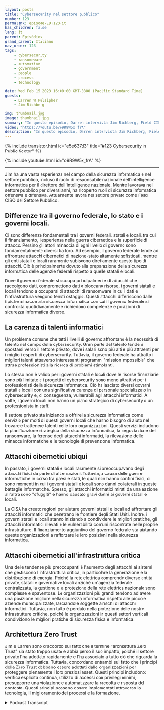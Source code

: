```yaml
---
layout: posts
title: "Cybersecurity nel settore pubblico"
number: 123
permalink: episode-EDT123-it
has_children: false
lang: it
parent: Episódios
grand_parent: Italiano
nav_order: 123
tags:
    - cybersecurity
    - ransomeware
    - automation
    - government
    - people
    - process
    - technology

date: Wed Feb 15 2023 16:00:00 GMT-0800 (Pacific Standard Time)
guests:
    - Darren W Pulsipher
    - Jim Richberg

img: thumbnail.jpg
image: thumbnail.jpg
summary: "In questo episodio, Darren intervista Jim Richberg, Field CISO del settore pubblico di Forinet, discutendo delle differenze nella cybersecurity nel settore pubblico. Il governo federale è molto diverso dai governi statali e locali per quanto riguarda la cybersecurity e le loro approcci."
video: "https://youtu.be/o9R9W5x_frA"
description: "In questo episodio, Darren intervista Jim Richberg, Field CISO del settore pubblico di Forinet, discutendo delle differenze nella cybersecurity nel settore pubblico. Il governo federale è molto diverso dai governi statali e locali per quanto riguarda la cybersecurity e le loro approcci."
---
```


<div>
{% include transistor.html id="e5e637d3" title="#123 Cybersecurity in Public Sector" %}

{% include youtube.html id="o9R9W5x_frA" %}
</div>

---

Jim ha una vasta esperienza nel campo della sicurezza informatica e nel settore pubblico, incluso il ruolo di responsabile nazionale dell'intelligence informatica per il direttore dell'intelligence nazionale. Mentre lavorava nel settore pubblico per diversi anni, ha ricoperto ruoli di sicurezza informatica offensiva e difensiva. Attualmente lavora nel settore privato come Field CISO del Settore Pubblico.

## Differenze tra il governo federale, lo stato e i governi locali.

Ci sono differenze fondamentali tra i governi federali, statali e locali, tra cui il finanziamento, l'esperienza nella guerra cibernetica e la superficie di attacco. Persino gli attori minaccia di ogni livello di governo sono fondamentalmente diversi tra loro. Ad esempio, il governo federale tende ad affrontare attacchi cibernetici di nazione-stato altamente sofisticati, mentre gli enti statali e locali raramente subiscono direttamente questo tipo di attacchi. Ciò è principalmente dovuto alla preparazione della sicurezza informatica delle agenzie federali rispetto a quelle statali e locali.

Dove il governo federale si occupa principalmente di attacchi che raccolgono dati, compromettono dati o bloccano risorse, i governi statali e locali tendono a occuparsi di attacchi di ransomware in cui i dati e l'infrastruttura vengono tenuti ostaggio. Questi attacchi differiscono dalle tipiche minacce alla sicurezza informatica con cui il governo federale si confronta quotidianamente e richiedono competenze e posizioni di sicurezza informatica diverse.

## La carenza di talenti informatici

Un problema comune che tutti i livelli di governo affrontano è la necessità di talento nel campo della cybersecurity. Gran parte del talento tende a spostarsi verso il settore privato, dove i salari sono più alti e più attraenti per i migliori esperti di cybersecurity. Tuttavia, il governo federale ha attratto i migliori talenti attraverso interessanti programmi "mission impossible" che attrae professionisti alla ricerca di problemi stimolanti.

Lo stesso non è valido per i governi statali e locali dove le risorse finanziarie sono più limitate e i progetti di cybersecurity sono meno attrattivi per i professionisti della sicurezza informatica. Ciò ha lasciato diversi governi statali e locali con una significativa carenza di personale specializzato in cybersecurity e, di conseguenza, vulnerabili agli attacchi informatici. A volte, i governi locali non hanno un piano strategico di cybersecurity o un professionista in staff.

Il settore privato sta iniziando a offrire la sicurezza informatica come servizio per molti di questi governi locali che hanno bisogno di aiuto nel trovare e trattenere talenti nelle loro organizzazioni. Questi servizi includono la pianificazione strategica della sicurezza informatica, la negoziazione del ransomware, la forense degli attacchi informatici, la rilevazione delle minacce informatiche e le tecnologie di prevenzione informatica.

## Attacchi cibernetici ubiqui

In passato, i governi statali e locali raramente si preoccupavano degli attacchi fisici da parte di altre nazioni. Tuttavia, a causa delle guerre informatiche in corso tra paesi e stati, le quali non hanno confini fisici, ci sono momenti in cui i governi statali e locali sono danni collaterali in queste battaglie informatiche. Spesso, gli attacchi informatici mirati da una nazione all'altra sono "sfuggiti" e hanno causato gravi danni ai governi statali e locali.

La CISA ha creato regioni per aiutare governi statali e locali ad affrontare gli attacchi informatici che penetrano le frontiere degli Stati Uniti. Inoltre, i governi statali e locali stanno iniziando a condividere le migliori pratiche, gli attacchi informatici rilevati e le vulnerabilità comuni riscontrate nelle proprie infrastrutture. Il finanziamento aggiuntivo del governo federale sta aiutando queste organizzazioni a rafforzare le loro posizioni nella sicurezza informatica.

## Attacchi cibernetici all'infrastruttura critica

Una delle tendenze più preoccupanti è l'aumento degli attacchi ai sistemi che gestiscono l'infrastruttura critica, in particolare la generazione e la distribuzione di energia. Poiché la rete elettrica comprende diverse entità private, statali e governative locali anziché un'agenzia federale centralizzata, la gestione e la protezione della rete elettrica nazionale sono complesse e spaventose. Le organizzazioni più grandi tendono ad avere una posizione migliore nella sicurezza informatica rispetto alle piccole aziende municipalizzate, lasciandole soggette a rischi di attacchi informatici. Tuttavia, non tutto è perduto nella protezione delle nostre infrastrutture critiche, poiché le organizzazioni in questi settori verticali condividono le migliori pratiche di sicurezza fisica e informatica.

## Architettura Zero Trust

Jim e Darren sono d'accordo sul fatto che il termine "architettura Zero Trust" sia stato troppo usato e abbia perso il suo impatto, poiché il settore privato l'ha adottato rapidamente e l'ha associato a tutto ciò che riguarda la sicurezza informatica. Tuttavia, concordano entrambi sul fatto che i principi della Zero Trust debbano essere adottati dalle organizzazioni per proteggere pienamente i loro preziosi asset. Questi principi includono: verifica esplicita continua, utilizzo di accessi con privilegi minimi, presupporre una violazione e automatizzare la raccolta e risposta del contesto. Questi principi possono essere implementati attraverso la tecnologia, il miglioramento dei processi e la formazione.



<details>
<summary> Podcast Transcript </summary>

<p></p>

</details>
